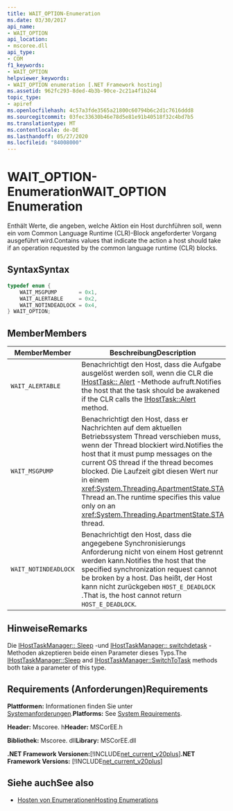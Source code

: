 ```yaml
---
title: WAIT_OPTION-Enumeration
ms.date: 03/30/2017
api_name:
- WAIT_OPTION
api_location:
- mscoree.dll
api_type:
- COM
f1_keywords:
- WAIT_OPTION
helpviewer_keywords:
- WAIT_OPTION enumeration [.NET Framework hosting]
ms.assetid: 962fc293-8ded-4b3b-90ce-2c21a4f1b244
topic_type:
- apiref
ms.openlocfilehash: 4c57a3fde3565a21800c60794b6c2d1c7616ddd8
ms.sourcegitcommit: 03fec33630b46e78d5e81e91b40518f32c4bd7b5
ms.translationtype: MT
ms.contentlocale: de-DE
ms.lasthandoff: 05/27/2020
ms.locfileid: "84008000"
---
```

# <a name="wait_option-enumeration"></a><span data-ttu-id="ca925-102">WAIT_OPTION-Enumeration</span><span class="sxs-lookup"><span data-stu-id="ca925-102">WAIT_OPTION Enumeration</span></span>
<span data-ttu-id="ca925-103">Enthält Werte, die angeben, welche Aktion ein Host durchführen soll, wenn ein vom Common Language Runtime (CLR)-Block angeforderter Vorgang ausgeführt wird.</span><span class="sxs-lookup"><span data-stu-id="ca925-103">Contains values that indicate the action a host should take if an operation requested by the common language runtime (CLR) blocks.</span></span>  
  
## <a name="syntax"></a><span data-ttu-id="ca925-104">Syntax</span><span class="sxs-lookup"><span data-stu-id="ca925-104">Syntax</span></span>  
  
```cpp  
typedef enum {  
    WAIT_MSGPUMP       = 0x1,  
    WAIT_ALERTABLE     = 0x2,  
    WAIT_NOTINDEADLOCK = 0x4,  
} WAIT_OPTION;  
```  
  
## <a name="members"></a><span data-ttu-id="ca925-105">Member</span><span class="sxs-lookup"><span data-stu-id="ca925-105">Members</span></span>  
  
|<span data-ttu-id="ca925-106">Member</span><span class="sxs-lookup"><span data-stu-id="ca925-106">Member</span></span>|<span data-ttu-id="ca925-107">Beschreibung</span><span class="sxs-lookup"><span data-stu-id="ca925-107">Description</span></span>|  
|------------|-----------------|  
|`WAIT_ALERTABLE`|<span data-ttu-id="ca925-108">Benachrichtigt den Host, dass die Aufgabe ausgelöst werden soll, wenn die CLR die [IHostTask:: Alert](ihosttask-alert-method.md) -Methode aufruft.</span><span class="sxs-lookup"><span data-stu-id="ca925-108">Notifies the host that the task should be awakened if the CLR calls the [IHostTask::Alert](ihosttask-alert-method.md) method.</span></span>|  
|`WAIT_MSGPUMP`|<span data-ttu-id="ca925-109">Benachrichtigt den Host, dass er Nachrichten auf dem aktuellen Betriebssystem Thread verschieben muss, wenn der Thread blockiert wird.</span><span class="sxs-lookup"><span data-stu-id="ca925-109">Notifies the host that it must pump messages on the current OS thread if the thread becomes blocked.</span></span> <span data-ttu-id="ca925-110">Die Laufzeit gibt diesen Wert nur in einem <xref:System.Threading.ApartmentState.STA> Thread an.</span><span class="sxs-lookup"><span data-stu-id="ca925-110">The runtime specifies this value only on an <xref:System.Threading.ApartmentState.STA> thread.</span></span>|  
|`WAIT_NOTINDEADLOCK`|<span data-ttu-id="ca925-111">Benachrichtigt den Host, dass die angegebene Synchronisierungs Anforderung nicht von einem Host getrennt werden kann.</span><span class="sxs-lookup"><span data-stu-id="ca925-111">Notifies the host that the specified synchronization request cannot be broken by a host.</span></span> <span data-ttu-id="ca925-112">Das heißt, der Host kann nicht zurückgeben `HOST_E_DEADLOCK` .</span><span class="sxs-lookup"><span data-stu-id="ca925-112">That is, the host cannot return `HOST_E_DEADLOCK`.</span></span>|  
  
## <a name="remarks"></a><span data-ttu-id="ca925-113">Hinweise</span><span class="sxs-lookup"><span data-stu-id="ca925-113">Remarks</span></span>  
 <span data-ttu-id="ca925-114">Die [IHostTaskManager:: Sleep](../../../../docs/framework/unmanaged-api/hosting/ihosttaskmanager-sleep-method.md) -und [IHostTaskManager:: switchdetask](ihosttaskmanager-switchtotask-method.md) -Methoden akzeptieren beide einen Parameter dieses Typs.</span><span class="sxs-lookup"><span data-stu-id="ca925-114">The [IHostTaskManager::Sleep](../../../../docs/framework/unmanaged-api/hosting/ihosttaskmanager-sleep-method.md) and [IHostTaskManager::SwitchToTask](ihosttaskmanager-switchtotask-method.md) methods both take a parameter of this type.</span></span>  
  
## <a name="requirements"></a><span data-ttu-id="ca925-115">Requirements (Anforderungen)</span><span class="sxs-lookup"><span data-stu-id="ca925-115">Requirements</span></span>  
 <span data-ttu-id="ca925-116">**Plattformen:** Informationen finden Sie unter [Systemanforderungen](../../get-started/system-requirements.md).</span><span class="sxs-lookup"><span data-stu-id="ca925-116">**Platforms:** See [System Requirements](../../get-started/system-requirements.md).</span></span>  
  
 <span data-ttu-id="ca925-117">**Header:** Mscoree. h</span><span class="sxs-lookup"><span data-stu-id="ca925-117">**Header:** MSCorEE.h</span></span>  
  
 <span data-ttu-id="ca925-118">**Bibliothek:** Mscoree. dll</span><span class="sxs-lookup"><span data-stu-id="ca925-118">**Library:** MSCorEE.dll</span></span>  
  
 <span data-ttu-id="ca925-119">**.NET Framework Versionen:**[!INCLUDE[net_current_v20plus](../../../../includes/net-current-v20plus-md.md)]</span><span class="sxs-lookup"><span data-stu-id="ca925-119">**.NET Framework Versions:** [!INCLUDE[net_current_v20plus](../../../../includes/net-current-v20plus-md.md)]</span></span>  
  
## <a name="see-also"></a><span data-ttu-id="ca925-120">Siehe auch</span><span class="sxs-lookup"><span data-stu-id="ca925-120">See also</span></span>

- [<span data-ttu-id="ca925-121">Hosten von Enumerationen</span><span class="sxs-lookup"><span data-stu-id="ca925-121">Hosting Enumerations</span></span>](hosting-enumerations.md)
